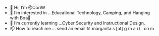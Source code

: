 - 👋 Hi, I’m @CoriW
- 👀 I’m interested in ...Educational Technology, Camping, and Hanging with Boa🐻
- 🌱 I’m currently learning ...Cyber Security and Instructional Design.
- 📫 How to reach me ... send an email fit margarita s [at] g m a i l . co m

<!---
CoriW/CoriW is a ✨ special ✨ repository because its `README.md` (this file) appears on your GitHub profile.
You can click the Preview link to take a look at your changes.
--->
